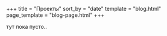 +++
title = "Проекты"
sort_by = "date"
template = "blog.html"
page_template = "blog-page.html"
+++

тут пока пусто..